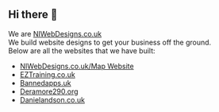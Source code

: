 ## Hi there 👋
We are [NIWebDesigns.co.uk](https://niwebdesigns.co.uk)  
We build website designs to get your business off the ground.  
Below are all the websites that we have built:

- [NIWebDesigns.co.uk/Map Website]([https://niwebdesigns.co.uk/map-website](https://niwebdesigns.co.uk/Map%20Website/))
- [EZTraining.co.uk](https://eztraining.co.uk)
- [Bannedapps.uk](https://bannedapps.uk)
- [Deramore290.org](https://deramore290.org)
- [Danielandson.co.uk](https://danielandson.co.uk)
